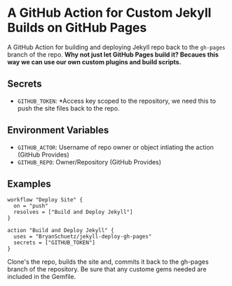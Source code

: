 # A GitHub Action for Custom Jekyll Builds on GitHub Pages

A GitHub Action for building and deploying Jekyll repo back to the `gh-pages` branch of the repo. **Why not just let GitHub Pages build it? Becaues this way we can use our own custom plugins and build scripts.**

## Secrets
* `GITHUB_TOKEN`: *Access key scoped to the repository, we need this to push the site files back to the repo. 
  
## Environment Variables
* `GITHUB_ACTOR`: Username of repo owner or object intiating the action (GitHub Provides)
* `GITHUB_REPO`: Owner/Repository (GitHub Provides)

## Examples

```hcl
workflow "Deploy Site" {
  on = "push"
  resolves = ["Build and Deploy Jekyll"]
}

action "Build and Deploy Jekyll" {
  uses = "BryanSchuetz/jekyll-deploy-gh-pages"
  secrets = ["GITHUB_TOKEN"]
}
```

Clone's the repo, builds the site and, commits it back to the gh-pages branch of the repository. Be sure that any custome gems needed are included in the Gemfile.
